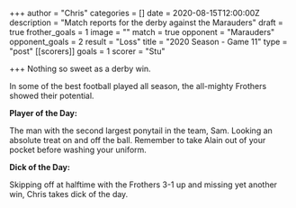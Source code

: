 +++
author = "Chris"
categories = []
date = 2020-08-15T12:00:00Z
description = "Match reports for the derby against the Marauders"
draft = true
frother_goals = 1
image = ""
match = true
opponent = "Marauders"
opponent_goals = 2
result = "Loss"
title = "2020 Season - Game 11"
type = "post"
[[scorers]]
goals = 1
scorer = "Stu"

+++
Nothing so sweet as a derby win.

In some of the best football played all season, the all-mighty Frothers showed their potential.

**Player of the Day:**

The man with the second largest ponytail in the team, Sam. Looking an absolute treat on and off the ball. Remember to take Alain out of your pocket before washing your uniform.

**Dick of the Day:**

Skipping off at halftime with the Frothers 3-1 up and missing yet another win, Chris takes dick of the day.